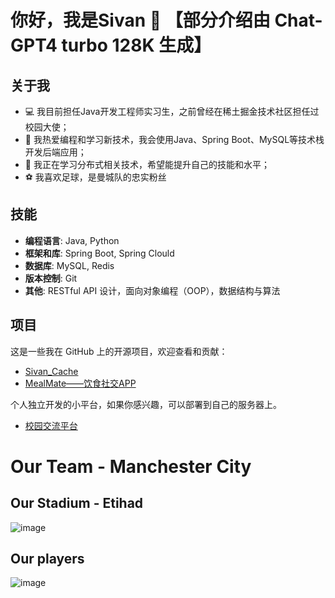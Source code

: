 # 你好，我是Sivan 👋 【部分介绍由 Chat-GPT4 turbo 128K 生成】

## 关于我

- 💻 我目前担任Java开发工程师实习生，之前曾经在稀土掘金技术社区担任过校园大使；
- 🚀 我热爱编程和学习新技术，我会使用Java、Spring Boot、MySQL等技术栈开发后端应用；
- 🌱 我正在学习分布式相关技术，希望能提升自己的技能和水平；
- ⚽ 我喜欢足球，是曼城队的忠实粉丝

## 技能

- **编程语言**: Java, Python
- **框架和库**: Spring Boot, Spring Clould
- **数据库**: MySQL, Redis
- **版本控制**: Git
- **其他**: RESTful API 设计，面向对象编程（OOP），数据结构与算法

## 项目

这是一些我在 GitHub 上的开源项目，欢迎查看和贡献：

- [Sivan_Cache](https://github.com/xiaoxinxing66/Sivan_Cache)
- [MealMate——饮食社交APP](https://github.com/xiaoxinxing66/MealMate)
  
个人独立开发的小平台，如果你感兴趣，可以部署到自己的服务器上。

- [校园交流平台](https://github.com/xiaoxinxing66/Campus_communication_platform)

# Our Team - Manchester City

## Our Stadium - Etihad

![image](https://github.com/xiaoxinxing66/xiaoxinxing66/assets/93857716/3dc8cc6b-9c1b-477e-ba76-24f11aa42920)


## Our players
![image](https://github.com/xiaoxinxing66/xiaoxinxing66/assets/93857716/bc177d04-2244-4be5-bc73-76eed3e91f0f)
